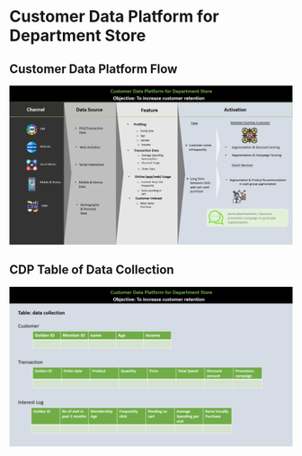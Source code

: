 # Customer Data Platform for Department Store

## Customer Data Platform Flow
![CDP Flow](https://github.com/Pinnun/MADT8101-Seminar-in-Advanced-Analytic/blob/1a76e48cbf53ad34361745ac29dd77ece66f35b0/1%20Customer%20Data%20Platform/Raw%20Data/CDP%20Flow.png)

## CDP Table of Data Collection
![CDP Data Collection](https://github.com/Pinnun/MADT8101-Seminar-in-Advanced-Analytic/blob/c1489afacd40b00947d1481bd464674666baf992/1%20Customer%20Data%20Platform/CDP%20Table%20of%20Data%20Collection.png)
